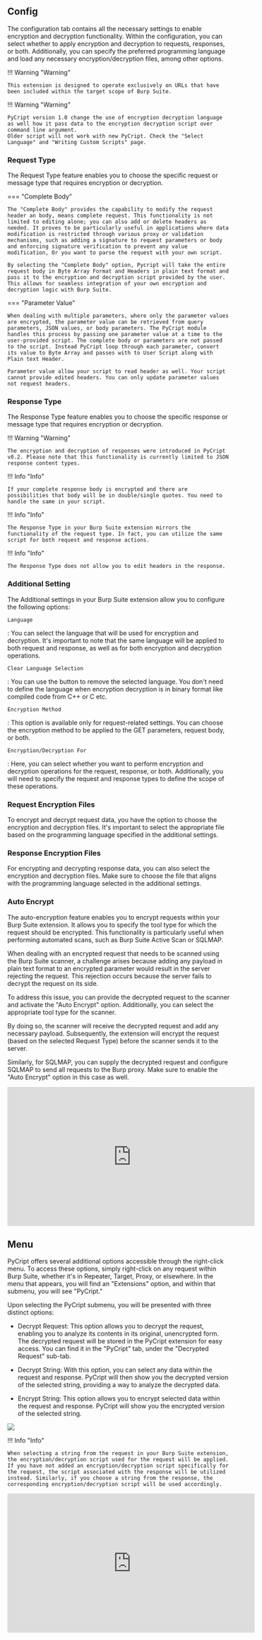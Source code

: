 

## Config

The configuration tab contains all the necessary settings to enable encryption and decryption functionality. Within the configuration, you can select whether to apply encryption and decryption to requests, responses, or both. Additionally, you can specify the preferred programming language and load any necessary encryption/decryption files, among other options.

!!! Warning "Warning"

    This extension is designed to operate exclusively on URLs that have been included within the target scope of Burp Suite.


!!! Warning "Warning"

    PyCript version 1.0 change the use of encryption decryption language as well how it pass data to the encryption decryption script over command line argument.
    Older script will not work with new PyCript. Check the "Select Language" and "Writing Custom Scripts" page.


### Request Type

The Request Type feature enables you to choose the specific request or message type that requires encryption or decryption.









=== "Complete Body"

    The "Complete Body" provides the capability to modify the request header an body, means complete request. This functionality is not limited to editing alone; you can also add or delete headers as needed. It proves to be particularly useful in applications where data modification is restricted through various proxy or validation mechanisms, such as adding a signature to request parameters or body and enforcing signature verification to prevent any value modification, Or you want to parse the request with your own script.

    By selecting the "Complete Body" option, Pycript will take the entire request body in Byte Array Format and Headers in plain text format and pass it to the encryption and decryption script provided by the user. This allows for seamless integration of your own encryption and decryption logic with Burp Suite.

  


=== "Parameter Value"

    When dealing with multiple parameters, where only the parameter values are encrypted, the parameter value can be retrieved from query parameters, JSON values, or body parameters. The PyCript module handles this process by passing one parameter value at a time to the user-provided script. The complete body or parameters are not passed to the script. Instead PyCript loop through each parameter, convert its value to Byte Array and passes with to User Script along with Plain text Header.

    Parameter value allow your script to read header as well. Your script cannot provide edited headers. You can only update parameter values not request headers. 




### Response Type

The Response Type feature enables you to choose the specific response or message type that requires encryption or decryption.

!!! Warning "Warning"

    The encryption and decryption of responses were introduced in PyCript v0.2. Please note that this functionality is currently limited to JSON response content types.


!!! Info "Info"

    If your complete response body is encrypted and there are possibilities that body will be in double/single quotes. You need to handle the same in your script.

!!! Info "Info"

    The Response Type in your Burp Suite extension mirrors the functionality of the request type. In fact, you can utilize the same script for both request and response actions.


!!! Info "Info"

    The Response Type does not allow you to edit headers in the response. 

### Additional Setting

The Additional settings in your Burp Suite extension allow you to configure the following options:

`Language`

: You can select the language that will be used for encryption and decryption. It's important to note that the same language will be applied to both request and response, as well as for both encryption and decryption operations.

`Clear Language Selection`

: You can use the button to remove the selected language. You don't need to define the language when encryption decryption is in binary format like compiled code from C++ or C etc.


`Encryption Method`

: This option is available only for request-related settings. You can choose the encryption method to be applied to the GET parameters, request body, or both.

`Encryption/Decryption For`

: Here, you can select whether you want to perform encryption and decryption operations for the request, response, or both. Additionally, you will need to specify the request and response types to define the scope of these operations.



### Request Encryption Files

To encrypt and decrypt request data, you have the option to choose the encryption and decryption files. It's important to select the appropriate file based on the programming language specified in the additional settings.

### Response Encryption Files

For encrypting and decrypting response data, you can also select the encryption and decryption files. Make sure to choose the file that aligns with the programming language selected in the additional settings.



### Auto Encrypt

The auto-encryption feature enables you to encrypt requests within your Burp Suite extension. It allows you to specify the tool type for which the request should be encrypted. This functionality is particularly useful when performing automated scans, such as Burp Suite Active Scan or SQLMAP.

When dealing with an encrypted request that needs to be scanned using the Burp Suite scanner, a challenge arises because adding any payload in plain text format to an encrypted parameter would result in the server rejecting the request. This rejection occurs because the server fails to decrypt the request on its side.

To address this issue, you can provide the decrypted request to the scanner and activate the "Auto Encrypt" option. Additionally, you can select the appropriate tool type for the scanner.

By doing so, the scanner will receive the decrypted request and add any necessary payload. Subsequently, the extension will encrypt the request (based on the selected Request Type) before the scanner sends it to the server.

Similarly, for SQLMAP, you can supply the decrypted request and configure SQLMAP to send all requests to the Burp proxy. Make sure to enable the "Auto Encrypt" option in this case as well.

<iframe width="560" height="315" src="https://www.youtube.com/embed/DWzI7JbPEkI" title="YouTube video player" frameborder="0" allow="accelerometer; autoplay; clipboard-write; encrypted-media; gyroscope; picture-in-picture; web-share" allowfullscreen></iframe>



## Menu

PyCript offers several additional options accessible through the right-click menu. To access these options, simply right-click on any request within Burp Suite, whether it's in Repeater, Target, Proxy, or elsewhere. In the menu that appears, you will find an "Extensions" option, and within that submenu, you will see "PyCript."

Upon selecting the PyCript submenu, you will be presented with three distinct options:

* Decrypt Request: This option allows you to decrypt the request, enabling you to analyze its contents in its original, unencrypted form. The decrypted request will be stored in the PyCript extension for easy access. You can find it in the "PyCript" tab, under the "Decrypted Request" sub-tab.

* Decrypt String: With this option, you can select any data within the request and response. PyCript will then show you the decrypted version of the selected string, providing a way to analyze the decrypted data.

* Encrypt String: This option allows you to encrypt selected data within the request and response. PyCript will show you the encrypted version of the selected string.

<img src="https://raw.githubusercontent.com/Anof-cyber/PyCript-Docs/refs/heads/gh-pages/0.4/assets/string.png"/>


!!! Info "Info"

    When selecting a string from the request in your Burp Suite extension, the encryption/decryption script used for the request will be applied. If you have not added an encryption/decryption script specifically for the request, the script associated with the response will be utilized instead. Similarly, if you choose a string from the response, the corresponding encryption/decryption script will be used accordingly.



<iframe width="560" height="315" src="https://www.youtube.com/embed/Hkfqb_npfeg" title="YouTube video player" frameborder="0" allow="accelerometer; autoplay; clipboard-write; encrypted-media; gyroscope; picture-in-picture; web-share" allowfullscreen></iframe>

